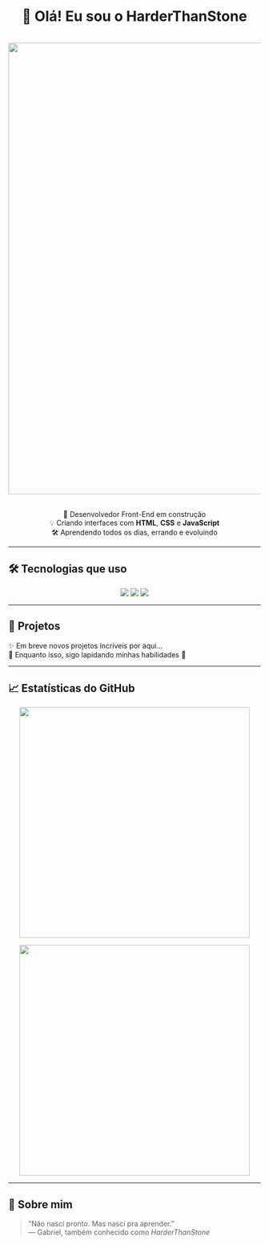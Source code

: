 <h1 align="center">👋 Olá! Eu sou o HarderThanStone</h1>
<br>

<div  align="center">
  
 <img src= "https://github.com/user-attachments/assets/807a01b2-bc84-4a19-8bd4-672602fa9387" width= "900px"/>
</div>

<br>
<p align="center">
  🚀 Desenvolvedor Front-End em construção <br>
  💡 Criando interfaces com <strong>HTML</strong>, <strong>CSS</strong> e <strong>JavaScript</strong> <br>
  🛠️ Aprendendo todos os dias, errando e evoluindo
</p>

---

## 🛠️ Tecnologias que uso

<p align="center">
  <img src="https://img.shields.io/badge/HTML5-E34F26?style=for-the-badge&logo=html5&logoColor=white"/>
  <img src="https://img.shields.io/badge/CSS3-1572B6?style=for-the-badge&logo=css3&logoColor=white"/>
  <img src="https://img.shields.io/badge/JavaScript-F7DF1E?style=for-the-badge&logo=javascript&logoColor=black"/>
</p>

---

## 📁 Projetos

✨ Em breve novos projetos incríveis por aqui...  
🔧 Enquanto isso, sigo lapidando minhas habilidades 💎

---

## 📈 Estatísticas do GitHub

<p align="center">
  <img src="https://github-readme-stats.vercel.app/api?username=HarderThanStone&show_icons=true&theme=github_dark&hide_border=true&include_all_commits=true&count_private=true" width="460px"/>
</p>

<p align="center">
  <img src="https://github-readme-stats.vercel.app/api/top-langs/?username=HarderThanStone&layout=compact&theme=github_dark&hide_border=true" width="460px"/>
</p>

---

## 🧠 Sobre mim

> “Não nasci pronto. Mas nasci pra aprender.”  
> — Gabriel, também conhecido como *HarderThanStone*
